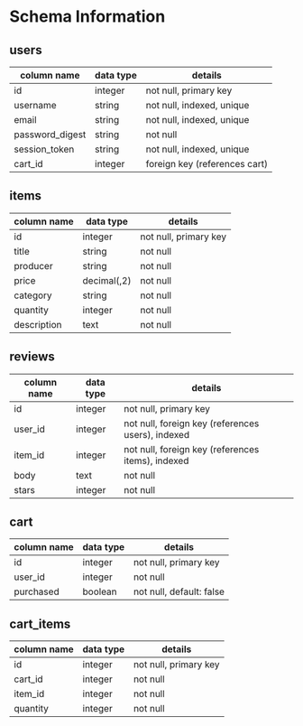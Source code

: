 # Schema Information

## users
column name     | data type | details
----------------|-----------|-----------------------
id              | integer   | not null, primary key
username        | string    | not null, indexed, unique
email           | string    | not null, indexed, unique
password_digest | string    | not null
session_token   | string    | not null, indexed, unique
cart_id         | integer   | foreign key (references cart)

## items
column name | data type   | details
------------|-------------|-----------------------
id          | integer     | not null, primary key
title       | string      | not null
producer    | string      | not null
price       | decimal(,2) | not null
category    | string      | not null
quantity    | integer     | not null
description | text        | not null

## reviews
column name | data type | details
------------|-----------|-----------------------
id          | integer   | not null, primary key
user_id     | integer   | not null, foreign key (references users), indexed
item_id     | integer   | not null, foreign key (references items), indexed
body        | text      | not null
stars       | integer   | not null

## cart
column name | data type | details
------------|-----------|-----------------------
id          | integer   | not null, primary key
user_id     | integer   | not null
purchased   | boolean   | not null, default: false

## cart_items
column name | data type | details
------------|-----------|-----------------------
id          | integer   | not null, primary key
cart_id     | integer   | not null
item_id     | integer   | not null
quantity    | integer   | not null
